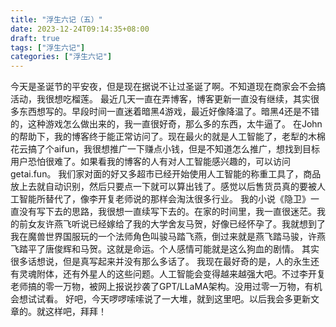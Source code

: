 ```yaml
---
title: "浮生六记（五）"
date: 2023-12-24T09:14:35+08:00
draft: true
tags: ["浮生六记"]
categories: ["浮生六记"]
---
```

  今天是圣诞节的平安夜，但是现在据说不让过圣诞了啊。不知道现在商家会不会搞活动，我很想吃榴莲。
  最近几天一直在弄博客，博客更新一直没有继续，其实很多东西想写的。早段时间一直迷着暗黑4游戏，最近好像降温了。暗黑4还是不错的，这种游戏怎么做出来的，我一直很好奇，那么多的东西，太牛逼了。
  在John的帮助下，我的博客终于能正常访问了。现在最火的就是人工智能了，老犁的木棉花云搞了个aifun，我很想推广一下赚点小钱，但是不知道怎么推广，想找到目标用户恐怕很难了。如果看我的博客的人有对人工智能感兴趣的，可以访问getai.fun。
  我们家对面的好又多超市已经开始使用人工智能的称重工具了，商品放上去就自动识别，然后只要点一下就可以算出钱了。感觉以后售货员真的要被人工智能所替代了，像李开复老师说的那样会淘汰很多行业。
  我的小说《隐卫》一直没有写下去的思路，我很想一直续写下去的。在家的时间里，我一直很迷茫。我的前女友许燕飞听说已经嫁给了我的大学舍友马贺，好像已经怀孕了。我就想到了我在魔兽世界国服玩的一个法师角色叫骏马踏飞燕，倒过来就是燕飞踏马骏，许燕飞踏平了唐俊辉和马贺。这就是命运。个人感情可能就是这么狗血的剧情。
  其实很多话想说，但是真写起来并没有那么多话了。
  我现在最好奇的是，人的永生还有灵魂附体，还有外星人的这些问题。人工智能会变得越来越强大吧。不过李开复老师搞的零一万物，被网上报说抄袭了GPT/LLaMA架构。没用过零一万物，有机会想试试看。
  好吧，今天啰啰嗦嗦说了一大堆，就到这里吧。以后我会多更新文章的。就这样吧，拜拜！